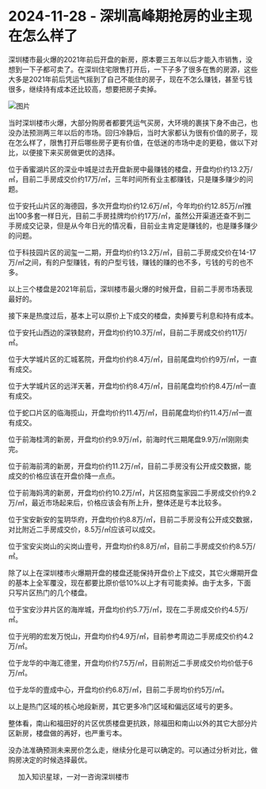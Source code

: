 # 2024-11-28 - 深圳高峰期抢房的业主现在怎么样了

深圳楼市最火爆的2021年前后开盘的新房，原本要三五年以后才能入市销售，没想到一下子都可卖了。在深圳住宅限售打开后，一下子多了很多在售的房源，这些大多是2021年前后凭运气摇到了自己不能住的房子，现在不怎么赚钱，甚至亏钱很多，继续持有成本还比较高，想要把房子卖掉。

![图片](https://mmbiz.qpic.cn/mmbiz_jpg/ooPmibbMdwK1lcOujrBUVWDQOd2TUSicoyOvc4F9icppKQW61cC1Nvp7icVQqBH1et8PPgZ27gsfQrEQz00y7h7GbQ/640?wx_fmt=jpeg&tp=webp&wxfrom=5&wx_lazy=1)

当时深圳楼市火爆，大部分购房者都要凭运气买房，大环境的裹挟下身不由己，也没办法预测两三年以后的市场。回归冷静后，当时大家都认为很有价值的房子，现在怎么样了，限售打开后哪些房子更有价值，在低迷的市场中走的更稳，做以下对比，以便接下来买房做更优的选择。

位于香蜜湖片区的深业中城是过去开盘新房中最赚钱的楼盘，开盘均价约13.2万/㎡，目前二手房成交价约17万/㎡，三年时间所有业主都赚钱，只是赚多赚少的问题。

位于安托山片区的海德园，多次开盘均价约12.6万/㎡，今年均价约12.85万/㎡推出100多套一样日光，目前二手房挂牌均价约17万/㎡，虽然公开渠道还查不到二手房成交记录，但是从今年日光的情况看，目前业主肯定是赚钱的，也是赚多赚少的问题。

位于科技园片区的润玺一二期，开盘均价约13.2万/㎡，目前二手房成交价在14-17万/㎡之间，有的户型赚钱，有的户型亏钱，赚钱的赚的也不多，亏钱的亏的也不多。

以上三个楼盘是2021年前后，深圳楼市最火爆的时候开盘，目前二手房市场表现最好的。

接下来是热度过后，基本上可以原价上下成交的楼盘，卖掉要亏利息和持有成本。

位于安托山西边的深铁懿府，开盘均价约10.3万/㎡，目前二手房成交价约11万/㎡。

位于大学城片区的汇城茗院，开盘均价约8.4万/㎡，目前尾盘均价约9万/㎡，一直有成交。

位于大学城片区的远洋天著，开盘均价约8.4万/㎡，目前尾盘均价约8.4万/㎡一直有成交。

位于蛇口片区的临海揽山，开盘均价约11.4万/㎡，目前尾盘均价约11.4万/㎡一直有成交。

位于前海桂湾的新房，开盘均价约9.9万/㎡，前海时代三期尾盘9.9万/㎡刚刚卖完。

位于前海前湾的新房，开盘均价约11.2万/㎡，目前二手房没有公开成交数据，能成交的价格应该在开盘价降一点点。

位于前海妈湾的新房，开盘均价约10.2万/㎡，片区招商玺家园二手房成交价约9.2万/㎡，最近市场起来后，价格应该会有所上升，整体还是亏本比较多。

位于宝安新安的玺玥华府，开盘均价约8.8万/㎡，目前二手房没有公开成交数据，对比附近二手房成交价，8.5万/㎡应该可以成交。

位于宝安尖岗山的尖岗山壹号，开盘均价约8.8万/㎡，目前二手房成交价约8.5万/㎡。

除了以上在深圳楼市火爆期开盘的楼盘还能保持开盘价上下成交，其它火爆期开盘的基本上全军覆没，现在都要比原价低10%以上才有可能卖掉。由于太多，下面只写片区热门的几个楼盘。

位于宝安沙井片区的海岸城，开盘均价约5.7万/㎡，现在二手房成交价约4.5万/㎡。

位于光明的宏发万悦山，开盘均价约4.9万/㎡，目前参考周边二手房成交价约4.2万/㎡。

位于龙华的中海汇德里，开盘均价约7.5万/㎡，目前附近二手房成交价均价低于6万/㎡。

位于龙华的壹成中心，开盘均价约6.8万/㎡，目前二手房均价约5万/㎡。

以上是热门区域的核心地段新房，其它更多冷门区域和偏远区域亏的更多。

整体看，南山和福田好的片区优质楼盘更抗跌，除福田和南山以外的其它大部分片区新房，楼盘做的再好，也严重亏本。

没办法准确预测未来房价怎么走，继续分化是可以确定的。可以通过分析对比，做购房决定的时候选择最优。

     加入知识星球，一对一咨询深圳楼市



